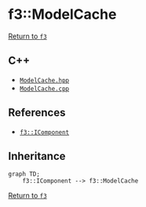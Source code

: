 # f3::ModelCache

[Return to `f3`](/docs/f3.md)

## C++

- [`ModelCache.hpp`](/c++/include/ModelCache.hpp)
- [`ModelCache.cpp`](/c++/source/ModelCache.cpp)

## References

- [`f3::IComponent`](/docs/f3/IComponent.md)

## Inheritance

```mermaid
graph TD;
    f3::IComponent --> f3::ModelCache
```

[Return to `f3`](/docs/f3.md)